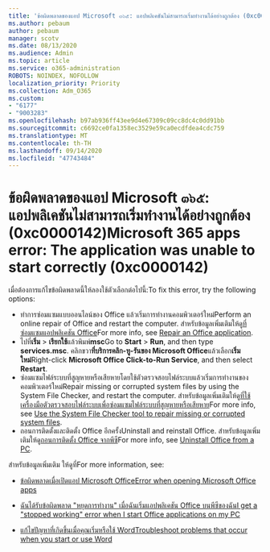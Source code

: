 ```yaml
---
title: 'ข้อผิดพลาดของแอป Microsoft ๓๖๕: แอปพลิเคชันไม่สามารถเริ่มทำงานได้อย่างถูกต้อง (0xc0000142)'
ms.author: pebaum
author: pebaum
manager: scotv
ms.date: 08/13/2020
ms.audience: Admin
ms.topic: article
ms.service: o365-administration
ROBOTS: NOINDEX, NOFOLLOW
localization_priority: Priority
ms.collection: Adm_O365
ms.custom:
- "6177"
- "9003283"
ms.openlocfilehash: b97ab936ff43ee9d4e67309c09cc8dc4c0dd91bb
ms.sourcegitcommit: c6692ce0fa1358ec3529e59ca0ecdfdea4cdc759
ms.translationtype: MT
ms.contentlocale: th-TH
ms.lasthandoff: 09/14/2020
ms.locfileid: "47743484"
---
```

# <a name="microsoft-365-apps-error-the-application-was-unable-to-start-correctly-0xc0000142"></a><span data-ttu-id="7e1ed-102">ข้อผิดพลาดของแอป Microsoft ๓๖๕: แอปพลิเคชันไม่สามารถเริ่มทำงานได้อย่างถูกต้อง (0xc0000142)</span><span class="sxs-lookup"><span data-stu-id="7e1ed-102">Microsoft 365 apps error: The application was unable to start correctly (0xc0000142)</span></span>

<span data-ttu-id="7e1ed-103">เมื่อต้องการแก้ไขข้อผิดพลาดนี้ให้ลองใช้ตัวเลือกต่อไปนี้:</span><span class="sxs-lookup"><span data-stu-id="7e1ed-103">To fix this error, try the following options:</span></span>

- <span data-ttu-id="7e1ed-104">ทำการซ่อมแซมแบบออนไลน์ของ Office แล้วเริ่มการทำงานคอมพิวเตอร์ใหม่</span><span class="sxs-lookup"><span data-stu-id="7e1ed-104">Perform an online repair of Office and restart the computer.</span></span> <span data-ttu-id="7e1ed-105">สำหรับข้อมูลเพิ่มเติมให้ดู[ที่ซ่อมแซมแอปพลิเคชัน Office](https://support.microsoft.com/office/repair-an-office-application-7821d4b6-7c1d-4205-aa0e-a6b40c5bb88b)</span><span class="sxs-lookup"><span data-stu-id="7e1ed-105">For more info, see [Repair an Office application](https://support.microsoft.com/office/repair-an-office-application-7821d4b6-7c1d-4205-aa0e-a6b40c5bb88b).</span></span>
- <span data-ttu-id="7e1ed-106">ไปที่**เริ่ม**   >   **เรียกใช้**แล้วพิมพ์**msc**</span><span class="sxs-lookup"><span data-stu-id="7e1ed-106">Go to  **Start**  >  **Run**, and then type  **services.msc**.</span></span> <span data-ttu-id="7e1ed-107">คลิกขวา**ที่บริการคลิก-ทู-รันของ Microsoft Office**แล้วเลือก**เริ่มใหม่**</span><span class="sxs-lookup"><span data-stu-id="7e1ed-107">Right-click  **Microsoft Office Click-to-Run Service**, and then select **Restart**.</span></span>
- <span data-ttu-id="7e1ed-108">ซ่อมแซมไฟล์ระบบที่สูญหายหรือเสียหายโดยใช้ตัวตรวจสอบไฟล์ระบบแล้วเริ่มการทำงานของคอมพิวเตอร์ใหม่</span><span class="sxs-lookup"><span data-stu-id="7e1ed-108">Repair missing or corrupted system files by using the System File Checker, and restart the computer.</span></span> <span data-ttu-id="7e1ed-109">สำหรับข้อมูลเพิ่มเติมให้ดู[ที่ใช้เครื่องมือตัวตรวจสอบไฟล์ระบบเพื่อซ่อมแซมไฟล์ระบบที่สูญหายหรือเสียหาย](https://support.microsoft.com/help/929833/use-the-system-file-checker-tool-to-repair-missing-or-corrupted-system)</span><span class="sxs-lookup"><span data-stu-id="7e1ed-109">For more info, see [Use the System File Checker tool to repair missing or corrupted system files](https://support.microsoft.com/help/929833/use-the-system-file-checker-tool-to-repair-missing-or-corrupted-system).</span></span>
- <span data-ttu-id="7e1ed-110">ถอนการติดตั้งและติดตั้ง Office อีกครั้ง</span><span class="sxs-lookup"><span data-stu-id="7e1ed-110">Uninstall and reinstall Office.</span></span> <span data-ttu-id="7e1ed-111">สำหรับข้อมูลเพิ่มเติมให้ดู[ถอนการติดตั้ง Office จากพีซี](https://support.microsoft.com/office/uninstall-office-from-a-pc-9dd49b83-264a-477a-8fcc-2fdf5dbf61d8)</span><span class="sxs-lookup"><span data-stu-id="7e1ed-111">For more info, see [Uninstall Office from a PC](https://support.microsoft.com/office/uninstall-office-from-a-pc-9dd49b83-264a-477a-8fcc-2fdf5dbf61d8).</span></span>

<span data-ttu-id="7e1ed-112">สำหรับข้อมูลเพิ่มเติม ให้ดูที่</span><span class="sxs-lookup"><span data-stu-id="7e1ed-112">For more information, see:</span></span>  

- [<span data-ttu-id="7e1ed-113">ข้อผิดพลาดเมื่อเปิดแอป Microsoft Office</span><span class="sxs-lookup"><span data-stu-id="7e1ed-113">Error when opening Microsoft Office apps</span></span>](https://support.office.com/article/error-when-opening-microsoft-office-apps-b84b6a63-4b8c-46ec-ae9a-ad91d6160d72)  

- [<span data-ttu-id="7e1ed-114">ฉันได้รับข้อผิดพลาด "หยุดการทำงาน" เมื่อฉันเริ่มแอปพลิเคชัน Office บนพีซีของฉัน</span><span class="sxs-lookup"><span data-stu-id="7e1ed-114">I get a "stopped working" error when I start Office applications on my PC</span></span>](https://support.office.com/article/i-get-a-stopped-working-error-when-i-start-office-applications-on-my-pc-52bd7985-4e99-4a35-84c8-2d9b8301a2fa)  

- [<span data-ttu-id="7e1ed-115">แก้ไขปัญหาที่เกิดขึ้นเมื่อคุณเริ่มหรือใช้ Word</span><span class="sxs-lookup"><span data-stu-id="7e1ed-115">Troubleshoot problems that occur when you start or use Word</span></span>](https://docs.microsoft.com/office/troubleshoot/word/issues-when-start-or-use-word)